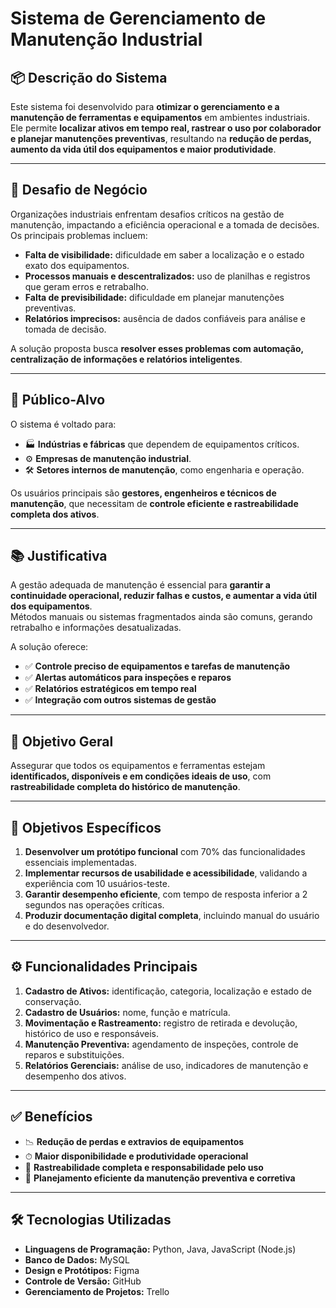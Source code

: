 # **Sistema de Gerenciamento de Manutenção Industrial**

## 📦 Descrição do Sistema
Este sistema foi desenvolvido para **otimizar o gerenciamento e a manutenção de ferramentas e equipamentos** em ambientes industriais.  
Ele permite **localizar ativos em tempo real, rastrear o uso por colaborador e planejar manutenções preventivas**, resultando na **redução de perdas, aumento da vida útil dos equipamentos e maior produtividade**.

---

## 🚨 Desafio de Negócio
Organizações industriais enfrentam desafios críticos na gestão de manutenção, impactando a eficiência operacional e a tomada de decisões. Os principais problemas incluem:

- **Falta de visibilidade:** dificuldade em saber a localização e o estado exato dos equipamentos.  
- **Processos manuais e descentralizados:** uso de planilhas e registros que geram erros e retrabalho.  
- **Falta de previsibilidade:** dificuldade em planejar manutenções preventivas.  
- **Relatórios imprecisos:** ausência de dados confiáveis para análise e tomada de decisão.

A solução proposta busca **resolver esses problemas com automação, centralização de informações e relatórios inteligentes**.

---

## 👥 Público-Alvo
O sistema é voltado para:  

- 🏭 **Indústrias e fábricas** que dependem de equipamentos críticos.  
- ⚙️ **Empresas de manutenção industrial**.  
- 🛠 **Setores internos de manutenção**, como engenharia e operação.  

Os usuários principais são **gestores, engenheiros e técnicos de manutenção**, que necessitam de **controle eficiente e rastreabilidade completa dos ativos**.

---

## 📚 Justificativa
A gestão adequada de manutenção é essencial para **garantir a continuidade operacional, reduzir falhas e custos, e aumentar a vida útil dos equipamentos**.  
Métodos manuais ou sistemas fragmentados ainda são comuns, gerando retrabalho e informações desatualizadas.  

A solução oferece:  

- ✅ **Controle preciso de equipamentos e tarefas de manutenção**  
- ✅ **Alertas automáticos para inspeções e reparos**  
- ✅ **Relatórios estratégicos em tempo real**  
- ✅ **Integração com outros sistemas de gestão**  

---

## 🎯 Objetivo Geral
Assegurar que todos os equipamentos e ferramentas estejam **identificados, disponíveis e em condições ideais de uso**, com **rastreabilidade completa do histórico de manutenção**.

---

## 📝 Objetivos Específicos
1. **Desenvolver um protótipo funcional** com 70% das funcionalidades essenciais implementadas.  
2. **Implementar recursos de usabilidade e acessibilidade**, validando a experiência com 10 usuários-teste.  
3. **Garantir desempenho eficiente**, com tempo de resposta inferior a 2 segundos nas operações críticas.  
4. **Produzir documentação digital completa**, incluindo manual do usuário e do desenvolvedor.

---

## ⚙️ Funcionalidades Principais
1. **Cadastro de Ativos:** identificação, categoria, localização e estado de conservação.  
2. **Cadastro de Usuários:** nome, função e matrícula.  
3. **Movimentação e Rastreamento:** registro de retirada e devolução, histórico de uso e responsáveis.  
4. **Manutenção Preventiva:** agendamento de inspeções, controle de reparos e substituições.  
5. **Relatórios Gerenciais:** análise de uso, indicadores de manutenção e desempenho dos ativos.

---

## ✅ Benefícios
- 📉 **Redução de perdas e extravios de equipamentos**  
- ⏱ **Maior disponibilidade e produtividade operacional**  
- 🧾 **Rastreabilidade completa e responsabilidade pelo uso**  
- 🔧 **Planejamento eficiente da manutenção preventiva e corretiva**

---

## 🛠 Tecnologias Utilizadas
- **Linguagens de Programação:** Python, Java, JavaScript (Node.js)  
- **Banco de Dados:** MySQL  
- **Design e Protótipos:** Figma  
- **Controle de Versão:** GitHub  
- **Gerenciamento de Projetos:** Trello
